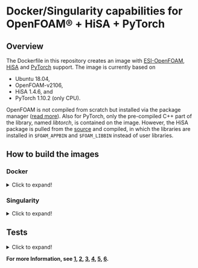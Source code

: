 # Docker/Singularity capabilities for OpenFOAM&reg; + HiSA + PyTorch

## Overview

The Dockerfile in this repository creates an image with [ESI-OpenFOAM](https://openfoam.com/), [HiSA](https://hisa.gitlab.io/) and [PyTorch](https://pytorch.org/) support. The image is currently based on

- Ubuntu 18.04,
- OpenFOAM-v2106,
- HiSA 1.4.6, and
- PyTorch 1.10.2 (only CPU).


OpenFOAM is not compiled from scratch but installed via the package manager ([read more](https://develop.openfoam.com/Development/openfoam/-/wikis/precompiled/debian)). Also for PyTorch, only the pre-compiled C++ part of the library, named *libtorch*, is contained on the image. However, the HiSA package is pulled from the [source](https://gitlab.com/hisa/hisa) and compiled, in which the libraries are installed in `$FOAM_APPBIN` and `$FOAM_LIBBIN` instead of user libraries.

## How to build the images

### Docker
<details>
<summary markdown="spawn"> Click to expand! </summary>
  
  To build a docker image,
  
  ```
  git clone https://github.com/darshan315/OpenFOAM_HiSA_PyTorch.git
  cd OpenFOAM_HiSA_PyTorch
  docker build -t user_name/of_hisa_pt:of_hisa_pt -f Dockerfile .
  ```
  To create a container,
  
  ```
  ./create_openfoam_container.sh
  ```
  
  To start the container and use interactively,
  
  ```
  ./start_openfoam.sh
  ```
  
</details>
  
  
### Singularity
<details>
<summary markdown="spawn"> Click to expand! </summary>
  
  To build the image (.sif),
  ```
  sudo singularity build of2106_hisa1.4.6_pt1.10.2.sif Singularity.def
  ```
  To use the container interactively,
  ```
  singularity shell of2106_hisa1.4.6_pt1.10.2.sif
  ```
  To use the image non-interactively and run the application,
  ```
  singularity run of2106_hisa1.4.6_pt1.10.2.sif [path] [arguments]
  ```
</details> 

## Tests
<details>
<summary markdown="spawn"> Click to expand! </summary>

  The test directory contains the example scripts for OpenFOAM, HiSA, and PyTorch. These examples can be executed to check the correct installation and compilation.

### OpenFOAM:
  + <details>
    <summary markdown="spawn"> Click to expand! </summary>
  
      The test case for OpenFOAM follows [cavity example](https://develop.openfoam.com/Development/openfoam/-/tree/master/tutorials/incompressible/icoFoam/cavity/cavity) given in OpenFoam tutorials. The example can be run from top-level directory of this repository as,

      ```
      # To run the simulation
      singularity run of2106_hisa1.4.6_pt1.10.2.sif ./Allrun ./test/cavity/
      # To clean the finished simulation
      singularity run of2106_hisa1.4.6_pt1.10.2.sif ./Allclean ./test/cavity/
      ```
  
    </details>
  
### HiSA
  + <details>
    <summary markdown="spawn"> Click to expand! </summary>
      
      The test case for HiSA follows [rae2822 example](https://gitlab.com/hisa/hisa/-/tree/master/examples/rae2822) given in HiSA examples. The example can be run from top-level directory of this repository as,    
  
      ```
      # To generate the mesh
      singularity run of2106_hisa1.4.6_pt1.10.2.sif ./setupMesh ./test/rae2822/
      # To run the simulation
      singularity run of2106_hisa1.4.6_pt1.10.2.sif ./runSim ./test/rae2822/
      # To clean the mesh
      singularity run of2106_hisa1.4.6_pt1.10.2.sif ./cleanMesh ./test/rae2822/
      # To clean the finished simulation
      singularity run of2106_hisa1.4.6_pt1.10.2.sif ./cleanSim ./test/rae2822/
      ```
  
    </details>
  
 ### PyTorch

+ <details>
  <summary markdown="spawn"> Click to expand! </summary>

    From top-level directory of this repository, you can build and run *tensorCreation* as follows:

    ```
    # build
    singularity run of2106_hisa1.4.6_pt1.10.2.sif wmake test/tensorCreation/
    # run
    singularity run of2106_hisa1.4.6_pt1.10.2.sif ./tensorCreation test/tensorCreation/
    # clean
    singularity run of2106_hisa1.4.6_pt1.10.2.sif wclean test/tensorCreation/
    ```
    Alternatively, one can also define scripts, which are then executed by Singularity. For example, to build and run the second example, *simpleMLP*, run the *compileAndRun.sh* script:

    ```
    singularity run of2106-py1.9.0-cpu.sif ./compileAndRun.sh test/simpleMLP/
    ```

  </details>
  
</details> 

**For more Information, see [1](https://ml-cfd.com/openfoam/pytorch/docker/2020/12/29/running-pytorch-models-in-openfoam.html), [2](https://openfoam.com/), [3](https://hisa.gitlab.io/), [4](https://pytorch.org/), [5](https://www.docker.com/), [6](https://docs.sylabs.io/guides/3.0/user-guide/index.html#).**
